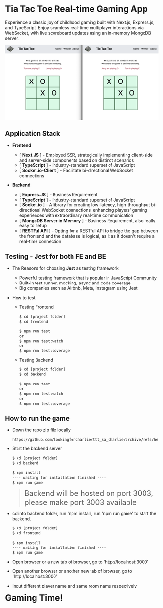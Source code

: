 # Tia Tac Toe Real-time Gaming App

Experience a classic joy of childhood gaming built with Next.js, Express.js, and TypeScript. Enjoy seamless real-time multiplayer interactions via WebSocket, with live scoreboard updates using an in-memory MongoDB server.

![game screenshot](./frontend/src/app/ttt_ss.png 'game screenshot')

## Application Stack

- **Frontend**

  - [ **Next.JS** ] - Employed SSR, strategically implementing client-side and server-side components based on distinct scenarios
  - [ **TypeScript** ] - Industry-standard superset of JavaScript
  - [ **Socket.io-Client** ] - Facilitate bi-directional WebSocket connections

- **Backend**

  - [ **Express.JS** ] - Business Requirement
  - [ **TypeScript** ] - Industry-standard superset of JavaScript
  - [ **Socket.io** ] - A library for creating low-latency, high-throughput bi-directional WebSocket connections, enhancing players' gaming experiences with extraordinary real-time communication
  - [ **MongoDB Server in Memory** ] - Business Requirement, also really easy to setup
  - [ **RESTFul API** ] - Opting for a RESTful API to bridge the gap between the frontend and the database is logical, as it as it doesn't require a real-time connection

## Testing - Jest for both FE and BE

- The Reasons for choosing **Jest** as testing framework

  - Powerful testing framework that is popular in JavaScript Community
  - Built-in test runner, mocking, async and code coverage
  - Big companies such as Airbnb, Meta, Instagram using Jest

- How to test

  - Testing Frontend

    ```
    $ cd [project folder]
    $ cd frontend

    $ npm run test
    or
    $ npm run test:watch
    or
    $ npm run test:coverage
    ```

  - Testing Backend

    ```
    $ cd [project folder]
    $ cd backend

    $ npm run test
    or
    $ npm run test:watch
    or
    $ npm run test:coverage
    ```

## How to run the game

- Down the repo zip file locally

  ```
  https://github.com/lookingforcharlie/ttt_sa_charlie/archive/refs/heads/main.zip
  ```

- Start the backend server

  ```
  $ cd [project folder]
  $ cd backend

  $ npm install
  ---- waiting for installation finished ----
  $ npm run game
  ```

  > <span style="font-size: 1.5rem;">Backend will be hosted on port 3003, please make port 3003 available</span>

- cd into backend folder, run 'npm install', run 'npm run game' to start the backend.

  ```
  $ cd [project folder]
  $ cd frontend

  $ npm install
  ---- waiting for installation finished ----
  $ npm run game
  ```

- Open browser or a new tab of browser, go to 'http://localhost:3000'
- Open another browser or another new tab of browser, go to 'http://localhost:3000'
- Input different player name and same room name respectively

<span style="font-size: 2em; font-weight: bold;">Gaming Time!</span>
